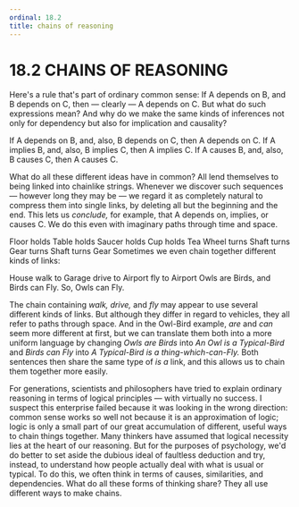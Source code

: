 ```yaml
---
ordinal: 18.2
title: chains of reasoning
---
```


# 18.2 CHAINS OF REASONING 

<p>Here's a rule that's part of ordinary common sense: If A depends on B, and B depends on C, then &mdash; clearly &mdash; A depends on C. But what do such expressions mean? And why do we make the same kinds of inferences not only for dependency but also for implication and causality?</p>
<p>If A depends on B, and, also, B depends on C, then A depends on C. If A implies B, and, also, B implies C, then A implies C. If A causes B, and, also, B causes C, then A causes C.</p>
<p>What do all these different ideas have in common? All lend themselves to being linked into chainlike strings. Whenever we discover such sequences &mdash; however long they may be &mdash; we regard it as completely natural to compress them into single links, by deleting all but the beginning and the end. This lets us <em>conclude,</em> for example, that A depends on, implies, or causes C. We do this even with imaginary paths through time and space.</p>
<p>Floor holds Table holds Saucer holds Cup holds Tea Wheel turns Shaft turns Gear turns Shaft turns Gear Sometimes we even chain together different kinds of links:</p>
<p>House walk to Garage drive to Airport fly to Airport Owls are Birds, and Birds can Fly. So, Owls can Fly.</p>
<p>The chain containing <em>walk,</em> <em>drive,</em> and <em>fly</em> may appear to use several different kinds of links. But although they differ in regard to vehicles, they all refer to paths through space. And in the Owl-Bird example, <em>are</em> and <em>can</em> seem more different at first, but we can translate them both into a more uniform language by changing <em>Owls are Birds</em> into <em>An Owl is a Typical-Bird</em> and <em>Birds can Fly</em> into <em>A Typical-Bird is a thing-which-can-Fly.</em> Both sentences then share the same type of <em>is a</em> link, and this allows us to chain them together more easily.</p>
<p>For generations, scientists and philosophers have tried to explain ordinary reasoning in terms of logical principles &mdash; with virtually no success. I suspect this enterprise failed because it was looking in the wrong direction: common sense works so well not because it is an approximation of logic; logic is only a small part of our great accumulation of different, useful ways to chain things together. Many thinkers have assumed that logical necessity lies at the heart of our reasoning. But for the purposes of psychology, we'd do better to set aside the dubious ideal of faultless deduction and try, instead, to understand how people actually deal with what is usual or typical. To do this, we often think in terms of causes, similarities, and dependencies. What do all these forms of thinking share? They all use different ways to make chains.</p>